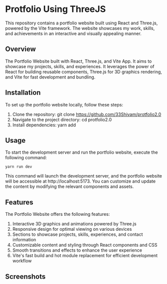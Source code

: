 # Protfolio Using ThreeJS
This repository contains a portfolio website built using React and Three.js, powered by the Vite framework. The website showcases my work, skills, and achievements in an interactive and visually appealing manner.

 ## Overview
The Portfolio Website built with React, Three.js, and Vite App. It aims to showcase my projects, skills, and experiences. It leverages the power of React for building reusable components, Three.js for 3D graphics rendering, and Vite for fast development and bundling.

## Installation
To set up the portfolio website locally, follow these steps:

1. Clone the repository: git clone https://github.com/33Shivam/protfolio2.0
2. Navigate to the project directory: cd protfolio2.0
3. Install dependencies: yarn add

## Usage
To start the development server and run the portfolio website, execute the following command:

```
yarn run dev
```
This command will launch the development server, and the portfolio website will be accessible at http://localhost:5173. You can customize and update the content by modifying the relevant components and assets.

## Features
The Portfolio Website offers the following features:

1. Interactive 3D graphics and animations powered by Three.js
2. Responsive design for optimal viewing on various devices
3. Sections to showcase projects, skills, experiences, and contact information
4. Customizable content and styling through React components and CSS
5. Smooth transitions and effects to enhance the user experience
6. Vite's fast build and hot module replacement for efficient development workflow

## Screenshots



